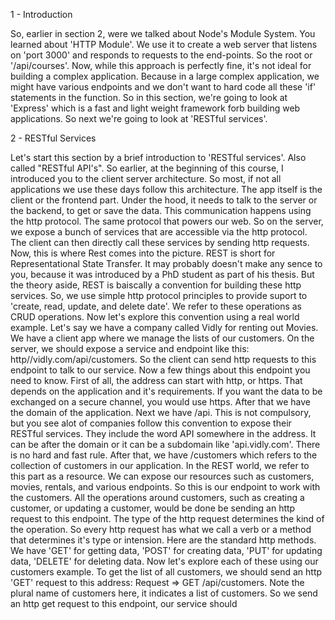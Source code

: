 1 - Introduction

So, earlier in section 2, were we talked about Node's Module System. You learned about 'HTTP Module'. We use it to create
a web server that listens on 'port 3000' and responds to requests to the end-points. So the root or '/api/courses'. Now,
while this approach is perfectly fine, it's not ideal for building a complex application. Because in a large complex 
application, we might have various endpoints and we don't want to hard code all these 'if' statements in the function. So
in this section, we're going to look at 'Express' which is a fast and light weight framework forb building web applications.
So  next we're going to look at 'RESTful services'.


2 - RESTful Services

Let's start this section by a brief introduction to 'RESTful services'. Also called "RESTful API's". So earlier, at the
beginning of this course, I introduced you to the client server architecture. So most, if not all applications we use these
days follow this architecture. The app itself is the client or the frontend part. Under the hood, it needs to talk to the
server or the backend, to get or save the data. This communication happens using the http protocol. The same protocol that
powers our web. So on the server, we expose a bunch of services that are accessible via the http protocol. The client can
then directly call these services by sending http requests. Now, this is where Rest comes into the picture. REST is short
for Representational State Transfer. It may probably doesn't make any sence to you, because it was introduced by a PhD 
student as part of his thesis. But the theory aside, REST is baiscally a convention for building these http services. So,
we use simple http protocol principles to provide suport to 'create, read, update, and delete date'. We refer to these
operations as CRUD operations. Now let's explore this convention using a real world example. Let's say we have a company
called Vidly for renting out Movies. We have a client app where we manage the lists of our customers. On the server, we 
should expose a service and endpoint like this: http//vidly.com/api/customers. So the client can send http requests to this
endpoint to talk to our service. Now a few things about this endpoint you need to know. First of all, the address can 
start with http, or https. That depends on the application and it's requirements. If you want the data to be exchanged on
a secure channel, you would use https. After that we have the domain of the application. Next we have /api. This is not
compulsory, but you see alot of companies follow this convention to expose their RESTful services. They include the word
API somewhere in the address. It can be after the domain or it can be a subdomain like 'api.vidly.com'. There is no hard
and fast rule. After that, we have /customers which refers to the collection of customers in our application. In the REST
world, we refer to this part as a resource. We can expose our resources such as customers, movies, rentals, and various 
endpoints. So this is our endpoint to work with the customers. All the operations around customers, such as creating a 
customer, or updating a customer, would be done be sending an http request to this endpoint. The type of the http request
determines the kind of the operation. So every http request has what we call a verb or a method that determines it's type 
or intension. Here are the standard http methods. We have 'GET' for getting data, 'POST' for creating data, 'PUT' for 
updating data, 'DELETE' for deleting data. Now let's explore each of these using our customers example. To get the list of
all customers, we should send an http 'GET' request to this address: Request => GET /api/customers. Note the plural name 
of customers here, it indicates a list of customers. So we send an http get request to this endpoint, our service should 
